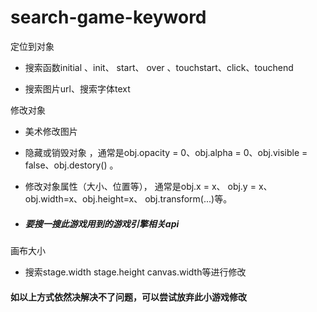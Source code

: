 # search-game-keyword

定位到对象

 * 搜索函数initial 、init、 start、 over 、touchstart、click、touchend
 
 * 搜索图片url、搜索字体text

修改对象

  * 美术修改图片
  
  * 隐藏或销毁对象 ，通常是obj.opacity = 0、obj.alpha = 0、obj.visible = false、obj.destory() 。
  
  * 修改对象属性（大小、位置等）， 通常是obj.x = x、 obj.y = x、obj.width=x、obj.height=x、 obj.transform(...)等。
  * ##### 要搜一搜此游戏用到的游戏引擎相关api
  

 画布大小

  * 搜索stage.width stage.height canvas.width等进行修改
 
 #### 如以上方式依然决解决不了问题，可以尝试放弃此小游戏修改
